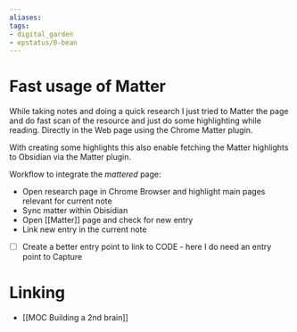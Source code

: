 ```yaml
---
aliases: 
tags: 
- digital_garden
- epstatus/0-bean
---
```

# Fast usage of Matter

While taking notes and doing a quick research I just tried to Matter the page and do fast scan of the resource and just do some highlighting while reading. Directly in the Web page using the Chrome Matter plugin.

With creating some highlights this also enable fetching the Matter highlights to Obsidian via the Matter plugin.

Workflow to integrate the *mattered*  page:
+ Open research page in Chrome Browser and highlight main pages relevant for current note
+ Sync matter within Obisidian
+ Open [[Matter]] page and check for new entry
+ Link new entry in the current note

- [ ] Create a better entry point to link to CODE - here I do need an entry point to Capture

# Linking
+ [[MOC Building a 2nd brain]]


